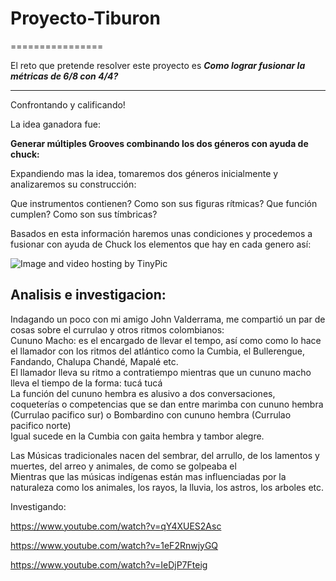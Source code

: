 # Proyecto-Tiburon
================

El reto que pretende resolver este proyecto es
*__Como lograr fusionar la métricas de 6/8 con 4/4?__* 




-----------------------------

Confrontando y calificando!


La idea ganadora fue:   


**Generar múltiples Grooves combinando los dos géneros con ayuda de chuck:**
 
Expandiendo mas la idea, tomaremos dos géneros inicialmente y analizaremos su construcción:

Que instrumentos contienen?
Como son sus figuras rítmicas?
Que función cumplen?
Como son sus tímbricas?

Basados en esta información haremos unas condiciones y procedemos a fusionar con ayuda de Chuck 
los elementos que hay en cada genero así: 

<img src="http://i57.tinypic.com/mwyuki.png" border="0" alt="Image and video hosting by TinyPic"></a>

## Analisis e investigacion:
Indagando un poco con mi amigo John Valderrama, me compartió un par de cosas sobre el currulao y otros ritmos colombianos:  
Cununo Macho:  es el encargado de llevar el tempo, así como como lo hace el llamador con los ritmos del atlántico como la Cumbia, el Bullerengue, Fandando, Chalupa Chandé, Mapalé etc.   
El llamador lleva su ritmo a contratiempo mientras que un cununo macho lleva el tiempo de la forma: tucá tucá  
La función del cununo hembra es alusivo a dos conversaciones, coqueterías o competencias que se dan entre marimba con cununo hembra   (Currulao pacifico sur) o Bombardino con cununo hembra (Currulao pacifico norte)  
Igual sucede en la Cumbia con gaita hembra y tambor alegre.   

Las Músicas tradicionales nacen del sembrar, del arrullo, de los lamentos y muertes, del arreo y animales, de como se golpeaba el   
Mientras que las músicas indígenas están mas influenciadas por la naturaleza como los animales, los rayos, la lluvia, los astros, los arboles etc.  


Investigando:

https://www.youtube.com/watch?v=qY4XUES2Asc

https://www.youtube.com/watch?v=1eF2RnwjyGQ

https://www.youtube.com/watch?v=IeDjP7Fteig






